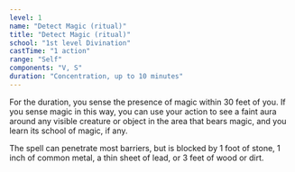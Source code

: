 ```yaml
---
level: 1
name: "Detect Magic (ritual)"
title: "Detect Magic (ritual)"
school: "1st level Divination"
castTime: "1 action"
range: "Self"
components: "V, S"
duration: "Concentration, up to 10 minutes"
---
```


For the duration, you sense the presence of magic within 30 feet of you. If you sense magic in this way, you can use your action to see a faint aura around any visible creature or object in the area that bears magic, and you learn its school of magic, if any.

The spell can penetrate most barriers, but is blocked by 1 foot of stone, 1 inch of common metal, a thin sheet of lead, or 3 feet of wood or dirt.
